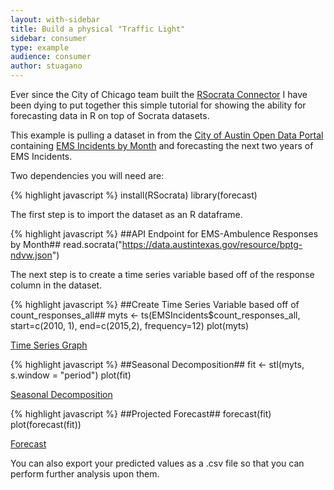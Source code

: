 ```yaml
---
layout: with-sidebar
title: Build a physical "Traffic Light"
sidebar: consumer
type: example
audience: consumer
author: stuagano
---
```

Ever since the City of Chicago team built the [RSocrata Connector](https://github.com/Chicago/RSocrata) I have been dying to put together this simple tutorial for showing the ability for forecasting data in R on top of Socrata datasets. 

This example is pulling a dataset in from the [City of Austin Open Data Portal](http://data.austintexas.gov) containing [EMS Incidents by Month](https://data.austintexas.gov/Public-Safety/EMS-Incidents-by-Month/gjtj-jt2d) and forecasting the next two years of EMS Incidents. 

Two dependencies you will need are:

{% highlight javascript %}
install(RSocrata)
library(forecast)

The first step is to import the dataset as an R dataframe. 

{% highlight javascript %}
##API Endpoint for EMS-Ambulence Responses by Month## 
read.socrata("https://data.austintexas.gov/resource/bptg-ndvw.json") 

The next step is to create a time series variable based off of the response column in the dataset. 

{% highlight javascript %}
##Create Time Series Variable based off of count_responses_all## 
myts <- ts(EMSIncidents$count_responses_all, start=c(2010, 1), end=c(2015,2), frequency=12)
plot(myts)

[Time Series Graph](/desktop/timeseries.png)


{% highlight javascript %}
##Seasonal Decomposition##
fit <- stl(myts, s.window = "period")
plot(fit)

[Seasonal Decomposition](/desktop/seasonal.png)


{% highlight javascript %}
##Projected Forecast##
forecast(fit)
plot(forecast(fit))

[Forecast](/desktop/forecast.png)

You can also export your predicted values as a .csv file so that you can perform further analysis upon them.  


